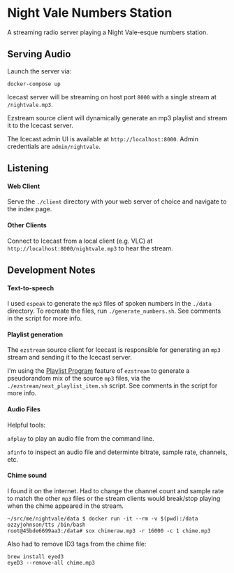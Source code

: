 
# Night Vale Numbers Station

A streaming radio server playing a Night Vale-esque numbers station.


## Serving Audio

Launch the server via:

```
docker-compose up
```

Icecast server will be streaming on host port `8000` with a single stream at `/nightvale.mp3`.

Ezstream source client will dynamically generate an mp3 playlist and stream it to the Icecast server.

The Icecast admin UI is available at `http://localhost:8000`. Admin credentials are `admin/nightvale`.


## Listening

#### Web Client

Serve the `./client` directory with your web server of choice and navigate to the index page.

#### Other Clients

Connect to Icecast from a local client (e.g. VLC) at `http://localhost:8000/nightvale.mp3` to hear the stream.


## Development Notes

#### Text-to-speech

I used `espeak` to generate the `mp3` files of spoken numbers in the `./data` directory.
To recreate the files, run `./generate_numbers.sh`. See comments in the script for more info.

#### Playlist generation

The `ezstream` source client for Icecast is responsible for generating an `mp3` stream and sending it to the Icecast server.

I'm using the [Playlist Program](https://www.mankier.com/1/ezstream#Scripting-Playlist_Programs) feature of `ezstream` to generate a pseudorandom mix of the source `mp3` files, via the `./ezstream/next_playlist_item.sh` script. See comments in the script for more info.

#### Audio Files

Helpful tools:

`afplay` to play an audio file from the command line.

`afinfo` to inspect an audio file and determinte bitrate, sample rate, channels, etc.

#### Chime sound

I found it on the internet. Had to change the channel count and sample rate to match the other `mp3` files or the stream clients would break/stop playing when the chime appeared in the stream.

```
~/src/me/nightvale/data $ docker run -it --rm -v $(pwd):/data ozzyjohnson/tts /bin/bash
root@45bde6699aa3:/data# sox chimeraw.mp3 -r 16000 -c 1 chime.mp3
```

Also had to remove ID3 tags from the chime file:

```
brew install eyed3
eyeD3 --remove-all chime.mp3
```
